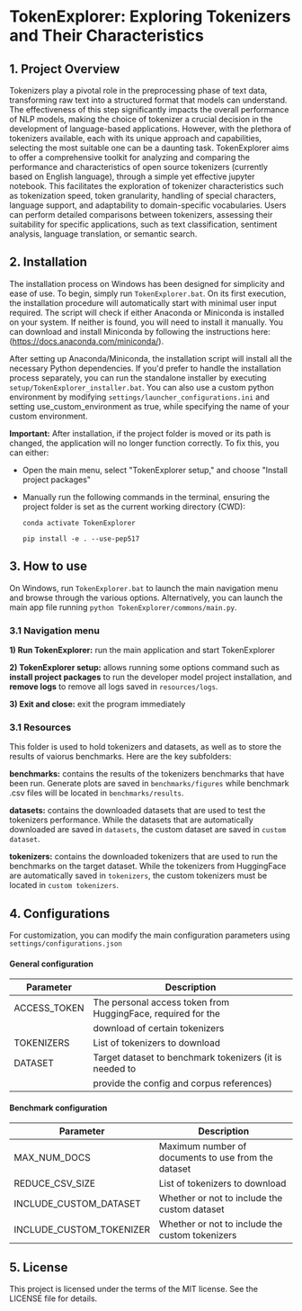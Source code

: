 # TokenExplorer: Exploring Tokenizers and Their Characteristics

## 1. Project Overview
Tokenizers play a pivotal role in the preprocessing phase of text data, transforming raw text into a structured format that models can understand. The effectiveness of this step significantly impacts the overall performance of NLP models, making the choice of tokenizer a crucial decision in the development of language-based applications. However, with the plethora of tokenizers available, each with its unique approach and capabilities, selecting the most suitable one can be a daunting task. TokenExplorer aims to offer a comprehensive toolkit for analyzing and comparing the performance and characteristics of open source tokenizers (currently based on English language), through a simple yet effective jupyter notebook. This facilitates the exploration of tokenizer characteristics such as tokenization speed, token granularity, handling of special characters, language support, and adaptability to domain-specific vocabularies. Users can perform detailed comparisons between tokenizers, assessing their suitability for specific applications, such as text classification, sentiment analysis, language translation, or semantic search.

## 2. Installation 
The installation process on Windows has been designed for simplicity and ease of use. To begin, simply run `TokenExplorer.bat`. On its first execution, the installation procedure will automatically start with minimal user input required. The script will check if either Anaconda or Miniconda is installed on your system. If neither is found, you will need to install it manually. You can download and install Miniconda by following the instructions here: (https://docs.anaconda.com/miniconda/).

After setting up Anaconda/Miniconda, the installation script will install all the necessary Python dependencies. If you'd prefer to handle the installation process separately, you can run the standalone installer by executing `setup/TokenExplorer_installer.bat`. You can also use a custom python environment by modifying `settings/launcher_configurations.ini` and setting use_custom_environment as true, while specifying the name of your custom environment.

**Important:** After installation, if the project folder is moved or its path is changed, the application will no longer function correctly. To fix this, you can either:

- Open the main menu, select "TokenExplorer setup," and choose "Install project packages"
- Manually run the following commands in the terminal, ensuring the project folder is set as the current working directory (CWD):

    `conda activate TokenExplorer`

    `pip install -e . --use-pep517` 

## 3. How to use
On Windows, run `TokenExplorer.bat` to launch the main navigation menu and browse through the various options. Alternatively, you can launch the main app file running `python TokenExplorer/commons/main.py`.

### 3.1 Navigation menu

**1) Run TokenExplorer:** run the main application and start TokenExplorer

**2) TokenExplorer setup:** allows running some options command such as **install project packages** to run the developer model project installation, and **remove logs** to remove all logs saved in `resources/logs`. 

**3) Exit and close:** exit the program immediately

### 3.1 Resources
This folder is used to hold tokenizers and datasets, as well as to store the results of vaiorus benchmarks. Here are the key subfolders:

**benchmarks:** contains the results of the tokenizers benchmarks that have been run. Generate plots are saved in `benchmarks/figures` while benchmark .csv files will be located in `benchmarks/results`.

**datasets:** contains the downloaded datasets that are used to test the tokenizers performance. While the datasets that are automatically downloaded are saved in `datasets`, the custom dataset are saved in `custom dataset`.

**tokenizers:** contains the downloaded tokenizers that are used to run the benchmarks on the target dataset. While the tokenizers from HuggingFace are automatically saved in `tokenizers`, the custom tokenizers must be located in `custom tokenizers`.

## 4. Configurations
For customization, you can modify the main configuration parameters using `settings/configurations.json` 

#### General configuration

| Parameter          | Description                                                    |
|--------------------|----------------------------------------------------------------|
| ACCESS_TOKEN       | The personal access token from HuggingFace, required for the   |
|                    | download of certain tokenizers                                 |
| TOKENIZERS         | List of tokenizers to download                                 |
| DATASET            | Target dataset to benchmark tokenizers (it is needed to        |
|                    | provide the config and corpus references)                      |

#### Benchmark configuration

| Parameter                | Description                                              |
|--------------------------|----------------------------------------------------------|
| MAX_NUM_DOCS             | Maximum number of documents to use from the dataset      |
| REDUCE_CSV_SIZE          | List of tokenizers to download                           |
| INCLUDE_CUSTOM_DATASET   | Whether or not to include the custom dataset             |
| INCLUDE_CUSTOM_TOKENIZER | Whether or not to include the custom tokenizers          |

## 5. License
This project is licensed under the terms of the MIT license. See the LICENSE file for details.

